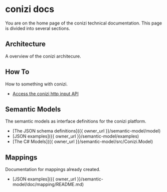 # conizi docs

You are on the home page of the conizi technical documentation.
This page is divided into several sections. 

## Architecture
A overview of the conizi architecure.

## How To
How to something with conizi.

* [Access the conizi http input API](howto/howto-conizi-http-input-api.pdf)

## Semantic Models
The semantic models as interface definitions for the conizi platform.

* [The JSON schema definitions]({{ owner_url }}/semantic-model/model)
* [JSON examples]({{ owner_url }}/semantic-model/examples)
* [The C# Models]({{ owner_url }}/semantic-model/src/Conizi.Model)

## Mappings
Documentation for mappings already created.

* [JSON examples]({{ owner_url }}/semantic-model/doc/mapping/README.md)